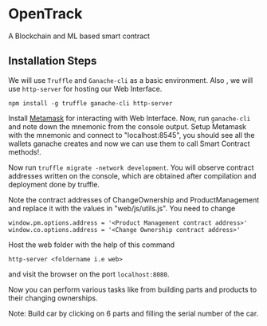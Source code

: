# OpenTrack
A Blockchain and ML based smart contract

## Installation Steps
We will use ```Truffle``` and ```Ganache-cli``` as a basic environment. Also , we will use ```http-server``` for hosting our Web Interface.
```
npm install -g truffle ganache-cli http-server
```
Install [Metamask](https://metamask.io/) for interacting with Web Interface.
Now, run ```ganache-cli``` and note down the mnemonic from the console output. Setup Metamask with the mnemonic and connect to "localhost:8545", you should see all the wallets ganache creates and now we can use them to call Smart Contract methods!.

Now run ```truffle migrate -network development```.
You will observe contract addresses written on the console, which are obtained after compilation and deployment done by truffle.

Note the contract addresses of ChangeOwnership and ProductManagement and replace it with the values in "web/js/utils.js". You need to change
```
window.pm.options.address = '<Product Management contract address>'
window.co.options.address = '<Change Ownership contract address>'
```
Host the web folder with the help of this command 
```
http-server <foldername i.e web>
```
and visit the browser on the port ```localhost:8080```.

Now you can perform various tasks like from building parts and products to their changing ownerships. 

Note: Build car by clicking on 6 parts and filling the serial number of the car.